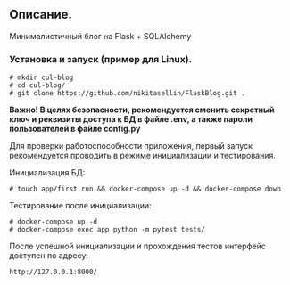## Описание.
Минималистичный блог на Flask + SQLAlchemy
### Установка и запуск (пример для Linux).
```
# mkdir cul-blog
# cd cul-blog/
# git clone https://github.com/nikitasellin/FlaskBlog.git .
```
**Важно! В целях безопасности, рекомендуется сменить секретный ключ и реквизиты доступа к БД в
файле .env, а также пароли пользователей в файле config.py**

Для проверки работоспособности приложения, первый запуск рекомендуется проводить 
в режиме инициализации и тестирования.

Инициализация БД:
```
# touch app/first.run && docker-compose up -d && docker-compose down
```
Тестирование после инициализации:
```
# docker-compose up -d
# docker-compose exec app python -m pytest tests/
```
После успешной инициализации и прохождения тестов интерфейс доступен по адресу:
```
http://127.0.0.1:8000/
```
